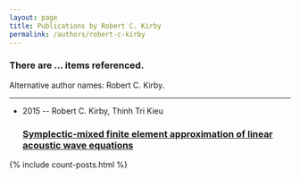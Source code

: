 ```yaml
---
layout: page
title: Publications by Robert C. Kirby
permalink: /authors/robert-c-kirby
---
```


<h3 id="number-posts">There are ... items referenced.</h3>
<p id='info-authors'>Alternative author names: Robert C. Kirby.</p>
<hr />
<ul class="post-list">
<li><span class='post-meta'>2015 -- Robert C. Kirby, Thinh Tri Kieu</span><h3><a class='post-link' href="{{ site.baseurl }}/symplectic-mixed-finite-element-approximation-of-linear-acoustic-wave-equations">Symplectic-mixed finite element approximation of linear acoustic wave equations</a></h3></li>

</ul>
{% include count-posts.html %}
